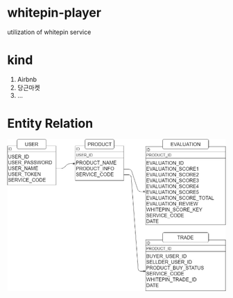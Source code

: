 # whitepin-player
utilization of whitepin service

# kind
1. Airbnb
2. 당근마켓
3. ...

# Entity Relation
![whitepin_player_ER](./whitepin_player_ER.jpg)

